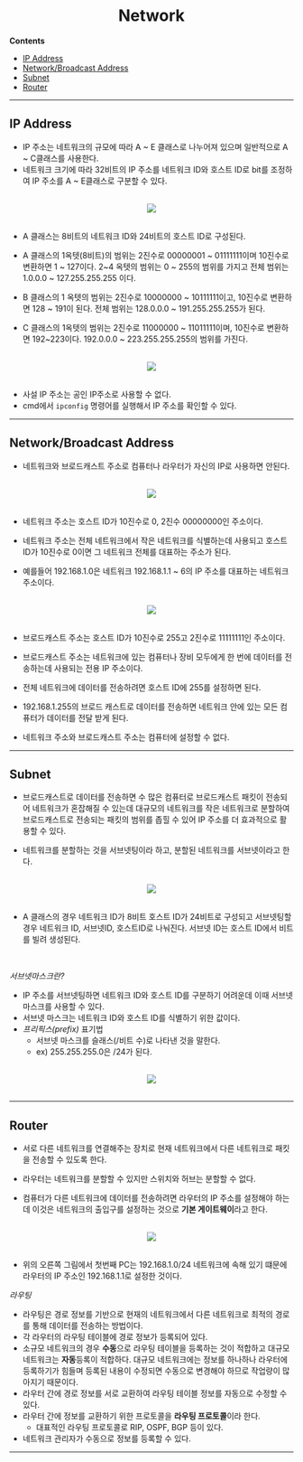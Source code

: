 <div align='center'>
  <h1>Network</h1>
</div>


**Contents**
- [IP Address](#ip-address)
- [Network/Broadcast Address](#networkbroadcast-address)
- [Subnet](#subnet)
- [Router](#router)
---
## IP Address
- IP 주소는 네트워크의 규모에 따라 A ~ E 클래스로 나누어져 있으며 일반적으로 A ~ C클래스를 사용한다.
- 네트워크 크기에 따라 32비트의 IP 주소를 네트워크 ID와 호스트 ID로 bit를 조정하여 IP 주소를 A ~ E클래스로 구분할 수 있다.

<br>
<div align="center">
    <img src='./images/ip_1.jpg'>
</div>
<br>


- A 클래스는 8비트의 네트워크 ID와 24비트의 호스트 ID로 구성된다.
- A 클래스의 1옥텟(8비트)의 범위는 2진수로 00000001 ~ 01111111이며 10진수로 변환하면 1 ~ 127이다. 2~4 옥텟의 범위는 0 ~ 255의 범위를 가지고 전체 범위는 1.0.0.0 ~ 127.255.255.255 이다. 


- B 클래스의 1 옥텟의 범위는 2진수로 10000000 ~ 10111111이고, 10진수로 변환하면 128 ~ 191이 된다. 전체 범위는 128.0.0.0 ~ 191.255.255.255가 된다.

- C 클래스의 1옥텟의 범위는 2진수로 11000000 ~ 11011111이며, 10진수로 변환하면 192~223이다. 192.0.0.0 ~ 223.255.255.255의 범위를 가진다.

<br>
<div align="center">
    <img src='./images/ip_2.jpg'>
</div>
<br>

- 사설 IP 주소는 공인 IP주소로 사용할 수 없다.
- cmd에서 `ipconfig` 명령어를 실행해서 IP 주소를 확인할 수 있다.

---
## Network/Broadcast Address



- 네트워크와 브로드캐스트 주소로 컴퓨터나 라우터가 자신의 IP로 사용하면 안된다.
<br>
<div align="center">
    <img src='./images/ip_3.jpg'>
</div>
<br>

- 네트워크 주소는 호스트 ID가 10진수로 0, 2진수 00000000인 주소이다. 

- 네트워크 주소는 전체 네트워크에서 작은 네트워크를 식별하는데 사용되고 호스트 ID가 10진수로 0이면 그 네트워크 전체를 대표하는 주소가 된다. 

- 예를들어 192.168.1.0은 네트워크 192.168.1.1 ~ 6의 IP 주소를 대표하는 네트워크 주소이다. 
<br>
<div align="center">
    <img src='./images/ip_4.jpg'>
</div>
<br>

- 브로드캐스트 주소는 호스트 ID가 10진수로 255고 2진수로 11111111인 주소이다.

- 브로드캐스트 주소는 네트워크에 있는 컴퓨터나 장비 모두에게 한 번에 데이터를 전송하는데 사용되는 전용 IP 주소이다.
- 전체 네트워크에 데이터를 전송하려면 호스트 ID에 255를 설정하면 된다.
- 192.168.1.255의 브로드 캐스트로 데이터를 전송하면 네트워크 안에 있는 모든 컴퓨터가 데이터를 전달 받게 된다.
- 네트워크 주소와 브로드캐스트 주소는 컴퓨터에 설정할 수 없다.


---

## Subnet

- 브로드캐스트로 데이터를 전송하면 수 많은 컴퓨터로 브로드캐스트 패킷이 전송되어 네트워크가 혼잡해질 수 있는데 대규모의 네트워크를 작은 네트워크로 분할하여 브로드캐스트로 전송되는 패킷의 범위를 좁힐 수 있어 IP 주소를 더 효과적으로 활용할 수 있다.

- 네트워크를 분할하는 것을 서브넷팅이라 하고, 분할된 네트워크를 서브넷이라고 한다.

<br>
<div align="center">
    <img src='./images/ip_5.png'>
</div>
<br>

- A 클래스의 경우 네트워크 ID가 8비트 호스트 ID가 24비트로 구성되고 서브넷팅할 경우 네트워크 ID, 서브넷ID, 호스트ID로 나눠진다. 서브넷 ID는 호스트 ID에서 비트를 빌려 생성된다.

<br>

*서브넷마스크란?*

- IP 주소를 서브넷팅하면 네트워크 ID와 호스트 ID를 구분하기 어려운데 이때 서브넷마스크를 사용할 수 있다.
- 서브넷 마스크는 네트워크 ID와 호스트 ID를 식별하기 위한 값이다. 
- *프리픽스(prefix)* 표기법
    - 서브넷 마스크를 슬래스(/비트 수)로 나타낸 것을 말한다.
    - ex) 255.255.255.0은 /24가 된다.
  
<br>
<div align="center">
    <img src='./images/ip_5.png'>
</div>
<br>
 
---

## Router
- 서로 다른 네트워크를 연결해주는 장치로 현재 네트워크에서 다른 네트워크로 패킷을 전송할 수 있도록 한다.
  
- 라우터는 네트워크를 분할할 수 있지만 스위치와 허브는 분할할 수 없다. 
- 컴퓨터가 다른 네트워크에 데이터를 전송하려면 라우터의 IP 주소를 설정해야 하는데 이것은 네트워크의 출입구를 설정하는 것으로 **기본 게이트웨이**라고 한다.

<br>
<div align="center">
    <img src='./images/ip_5.png'>
</div>
<br>

  
- 위의 오른쪽 그림에서 첫번째 PC는 192.168.1.0/24 네트워크에 속해 있기 떄문에 라우터의 IP 주소인 192.168.1.1로 설정한 것이다.

*라우팅*

- 라우팅은 경로 정보를 기반으로 현재의 네트워크에서 다른 네트워크로 최적의 경로를 통해 데이터를 전송하는 방법이다.
- 각 라우터의 라우팅 테이블에 경로 정보가 등록되어 있다.
- 소규모 네트워크의 경우 **수동**으로 라우팅 테이블을 등록하는 것이 적합하고 대규모 네트워크는 **자동**등록이 적합하다. 대규모 네트워크에는 정보를 하나하나 라우터에 등록하기가 힘들며 등록된 내용이 수정되면 수동으로 변경해야 하므로 작업량이 많아지기 때문이다.
- 라우터 간에 경로 정보를 서로 교환하여 라우팅 테이블 정보를 자동으로 수정할 수 있다.
- 라우터 간에 정보를 교환하기 위한 프로토콜을 **라우팅 프로토콜**이라 한다.
    - 대표적인 라우팅 프로토콜로 RIP, OSPF, BGP 등이 있다.
- 네트워크 관리자가 수동으로 정보를 등록할 수 있다. 

---